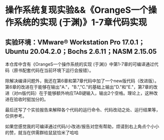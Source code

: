 # 操作系统复现实验&&《OrangeS一个操作系统的实现 (于渊)》1-7章代码实现

## 实验环境：VMware® Workstation Pro 17.0.1；Ubuntu 20.04.2.0；Bochs 2.6.11；NASM 2.15.05 
本仓库中含有《OrangeS一个操作系统的实现 (于渊)》中第1-7章的可编译通过代码（原书配套代码在当前环境下运行会报错）。

除解决编译问题外，我还在第6章和第7章代码中加了一个new版代码（改进版）。第6章的改进在于能够在输出"A."，"B.","C."的基础上输出"D."和"E."，第7章的改进（对m版代码）在于能够额外响应TAB键输入，输出2个空格。理论上，这种改进在验收时挺加分的。

最后还写了个实验报告来解释各个代码的运行命令、代码改动之处、运行结果等，仅供参考。

如果您感觉我的可编译通过代码/小改进/报告对您有帮助，烦请到右上角点个小小的赞，就当在供需群给鼠鼠恰米了哈哈
